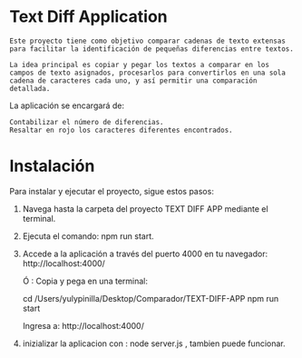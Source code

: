 # Text Diff Application

    Este proyecto tiene como objetivo comparar cadenas de texto extensas para facilitar la identificación de pequeñas diferencias entre textos.

    La idea principal es copiar y pegar los textos a comparar en los campos de texto asignados, procesarlos para convertirlos en una sola cadena de caracteres cada uno, y así permitir una comparación detallada.

La aplicación se encargará de:

    Contabilizar el número de diferencias.
    Resaltar en rojo los caracteres diferentes encontrados.

# Instalación

Para instalar y ejecutar el proyecto, sigue estos pasos:

1. Navega hasta la carpeta del proyecto TEXT DIFF APP mediante el terminal.
2. Ejecuta el comando: npm run start.
3. Accede a la aplicación a través del puerto 4000 en tu navegador:
    http://localhost:4000/

    Ó : Copia y pega en una terminal:
    
    cd /Users/yulypinilla/Desktop/Comparador/TEXT-DIFF-APP
    npm run start
   
    Ingresa a:  http://localhost:4000/

4. inizializar la aplicacion con : node server.js  , tambien puede funcionar. 

